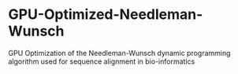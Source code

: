 # GPU-Optimized-Needleman-Wunsch
GPU Optimization of the Needleman-Wunsch dynamic programming algorithm used for sequence alignment in bio-informatics
